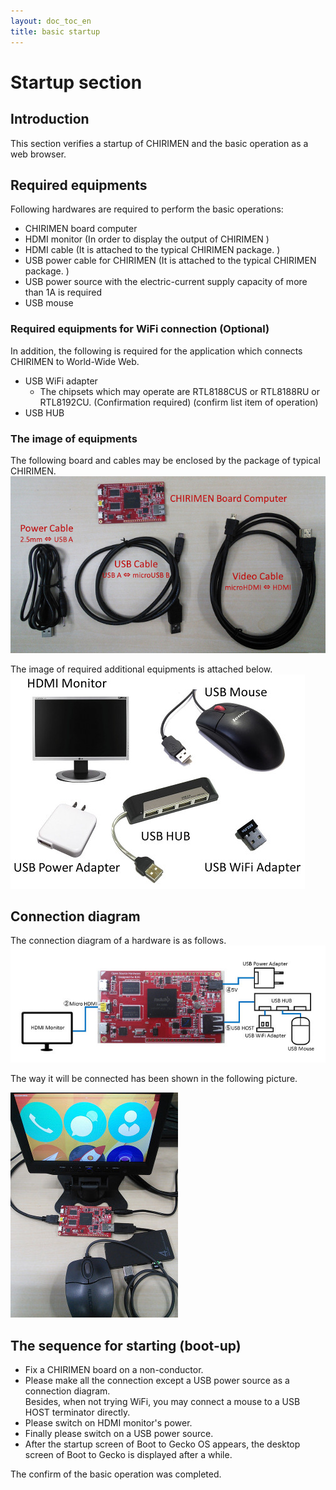 ```yaml
---
layout: doc_toc_en
title: basic startup
---
```

# Startup section

## Introduction
This section verifies a startup of CHIRIMEN and the basic operation as a web browser.

## Required equipments
Following hardwares are required to perform the basic operations:  

- CHIRIMEN board computer
- HDMI monitor (In order to display the output of CHIRIMEN )
- HDMI cable (It is attached to the typical CHIRIMEN package. )
- USB power cable for CHIRIMEN  (It is attached to the typical CHIRIMEN package. )
- USB power source with the electric-current supply capacity of more than 1A is required
- USB mouse

### Required equipments for WiFi connection (Optional)
In addition, the following is required for the application which connects CHIRIMEN to World-Wide Web.

- USB WiFi adapter
  - The chipsets which may operate are RTL8188CUS or RTL8188RU or RTL8192CU. (Confirmation required)   (confirm list item of operation) 
- USB HUB


### The image of equipments
The following board and cables may be enclosed by the package of typical CHIRIMEN.
![chirimen_package](../images/chirimen_package.jpg) 

The image of required additional equipments is attached below.
![chirimen_required_options](../images/chirimen_required_options.jpg) 

## Connection diagram
The connection diagram of a hardware is as follows.
![chirimen_basic_conf](../images/chirimen_basic_conf.jpg) 

The way it will be connected has been shown in the following picture.

![chirimen_basic_conf_photo](../images/chirimen_basic_conf_photo.jpg) 

## The sequence for starting (boot-up)

- Fix a CHIRIMEN board on a non-conductor.
- Please make all the connection except a USB power source as a connection diagram.  
Besides, when not trying WiFi, you may connect a mouse to a USB HOST terminator directly.
- Please switch on HDMI monitor's power.
- Finally please switch on a USB power source.
- After the startup screen of Boot to Gecko OS appears, the desktop screen of Boot to Gecko is displayed after a while.

The confirm of the basic operation was completed.